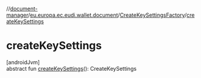 //[document-manager](../../../index.md)/[eu.europa.ec.eudi.wallet.document](../index.md)/[CreateKeySettingsFactory](index.md)/[createKeySettings](create-key-settings.md)

# createKeySettings

[androidJvm]\
abstract fun [createKeySettings](create-key-settings.md)(): CreateKeySettings
